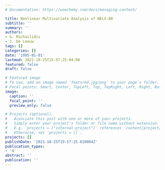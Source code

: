 ```yaml
---
# Documentation: https://wowchemy.com/docs/managing-content/

title: Nonlinear Multivariate Analysis of NELS-88
subtitle: ''
summary: ''
authors:
- G. Michailidis
- J. De Leeuw
tags: []
categories: []
date: '1995-01-01'
lastmod: 2021-10-25T15:57:25-04:00
featured: false
draft: false

# Featured image
# To use, add an image named `featured.jpg/png` to your page's folder.
# Focal points: Smart, Center, TopLeft, Top, TopRight, Left, Right, BottomLeft, Bottom, BottomRight.
image:
  caption: ''
  focal_point: ''
  preview_only: false

# Projects (optional).
#   Associate this post with one or more of your projects.
#   Simply enter your project's folder or file name without extension.
#   E.g. `projects = ["internal-project"]` references `content/project/deep-learning/index.md`.
#   Otherwise, set `projects = []`.
projects: []
publishDate: '2021-10-25T19:57:25.010004Z'
publication_types:
- '4'
abstract: ''
publication: ''
---
```

